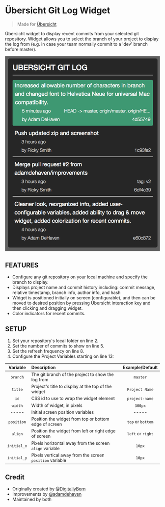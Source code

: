 # Übersicht Git Log Widget

> Made for [Übersicht](http://tracesof.net/uebersicht/)

Übersicht widget to display recent commits from your selected git repository. Widget allows you to select the branch of your project to display the log from (e.g. in case your team normally commit to a 'dev' branch before master).

![Übersicht git log](screenshot.png)

## FEATURES
* Configure any git repository on your local machine and specify the branch to display.
* Displays project name and commit history including: commit message, relative timestamp, branch info, author info, and hash
* Widget is positioned initially on screen (configurable), and then can be moved to desired position by pressing Übersicht interaction key and then clicking and dragging widget.
* Color indicators for recent commits.

## SETUP
1. Set your repository's local folder on line 2.
2. Set the number of commits to show on line 5.
3. Set the refresh frequency on line 8.
4. Configure the Project Variables starting on line 13:

Variable|Description|Example/Default
:---:|:---|:---:
`branch`|The git branch of the project to show the log from|`master`
`title`|Project's title to display at the top of the widget|`Project Name`
`id`|CSS id to use to wrap the widget element|`project-name`
`width`|Width of widget, in pixels|`300px`
-----|Initial screen position variables|-----
`position`|Position the widget from top or bottom edge of screen|`top` or `bottom`
`align`|Position the widget from left or right edge of screen|`left` or `right`
`initial_x`|Pixels horizontal away from the screen `align` variable|`10px`
`initial_y`|Pixels vertical away from the screen `position` variable|`10px`

## Credit
* Originally created by [@DigitallyBorn](https://github.com/DigitallyBorn)
* Improvements by [@adamdehaven](https://github.com/adamdehaven)
* Maintained by both
